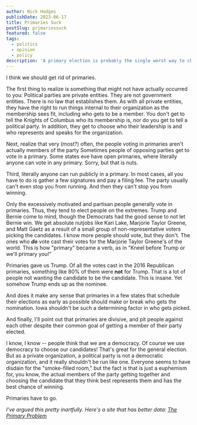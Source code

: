 ```yaml
---
author: Nick Hodges
publishDate: 2023-06-17
title: Primaries Suck
postSlug: primariessuck
featured: false
tags:
  - politics
  - opinion
  - policy
description: 'A primary election is probably the single worst way to choose candidates for office.'
---
```


I think we should get rid of primaries.

The first thing to realize is something that might not have actually occurred to you: Political parties are private entities. They are not government entities. There is no law that establishes them. As with all private entities, they have the right to run things internal to their organization as the membership sees fit, including who gets to be a member. You don't get to tell the Knights of Columbus who its membership is, nor do you get to tell a political party. In addition, they get to choose who their leadership is and who represents and speaks for the organization.

Next, realize that very (most?) often, the people voting in primaries aren't actually members of the party Sometimes people of opposing parties get to vote in a primary. Some states eve have open primaries, where literally anyone can vote in any primary. Sorry, but that is nuts.

Third, literally anyone can run publicly in a primary. In most cases, all you have to do is gather a few signatures and pay a filing fee. The party usually can't even stop you from running. And then they can't stop you from winning.

Only the excessively motivated and partisan people generally vote in primaries. Thus, they tend to elect people on the extremes. Trump and Bernie come to mind, though the Democrats had the good sense to not let Bernie win. We get absolute nutjobs like Kari Lake, Marjorie Taylor Greene, and Matt Gaetz as a result of a small group of non-representative voters picking the candidates. I know more people should vote, but they don't. The ones who **_do_** vote cast their votes for the Marjorie Taylor Greene's of the world. This is how "primary" became a verb, as in "Kneel before Trump or we'll primary you!"

Primaries gave us Trump. Of all the votes cast in the 2016 Republican primaries, something like 80% of them were **not** for Trump. That is a lot of people not wanting the candidate to be the candidate. This is insane. Yet somehow Trump ends up as the nominee.

And does it make any sense that primaries in a few states that schedule their elections as early as possible should make or break who gets the nomination. Iowa shouldn't be such a determining factor in who gets picked.

And finally, I'll point out that primaries are divisive, and pit people against each other despite their common goal of getting a member of their party elected.

I know, I know -- people think that we are a democracy. Of course we use democracy to choose our candidates! That's great for the general election. But as a private organization, a political party is not a democratic organization, and it really shouldn't be run like one. Everyone seems to have disdain for the "smoke-filled room," but the fact is that is just a euphemism for, you know, the actual members of the party getting together and choosing the candidate that they think best represents them and has the best chance of winning.

Primaries have to go.

_I've argued this pretty inartfully. Here's a site that has better data: [The Primary Problem](https://www.uniteamerica.org/reports/the-primary-problem)_
